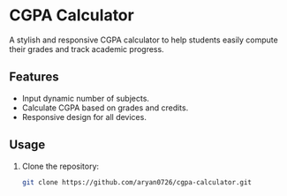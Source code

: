 # CGPA Calculator

A stylish and responsive CGPA calculator to help students easily compute their grades and track academic progress.

## Features
- Input dynamic number of subjects.
- Calculate CGPA based on grades and credits.
- Responsive design for all devices.

## Usage
1. Clone the repository:
   ```bash
   git clone https://github.com/aryan0726/cgpa-calculator.git
